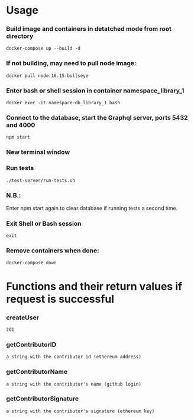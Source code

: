 # Usage

### Build image and containers in detatched mode from root directory

```
docker-compose up --build -d
```

### If not building, may need to pull node image:

```
docker pull node:16.15-bullseye
```

### Enter bash or shell session in container namespace_library_1

```
docker exec -it namespace-db_library_1 bash
```

### Connect to the database, start the Graphql server, ports 5432 and 4000

```
npm start
```

### New terminal window

### Run tests

```
./test-server/run-tests.sh
```

### N.B.:

Enter npm start again to clear database if running tests a second time.

### Exit Shell or Bash session

```
exit
```

### Remove containers when done:

```
docker-compose down
```

# Functions and their return values if request is successful

### createUser

```
201
```

### getContributorID

```
a string with the contributor id (ethereum address)
```

### getContributorName

```
a string with the contributor's name (github login)
```

### getContributorSignature

```
a string with the contributor's signature (ethereum key)
```
